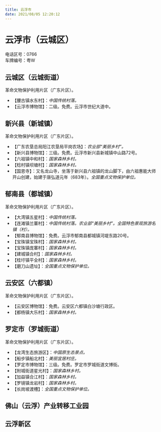 ```yaml
---
title: 云浮市  
date: 2021/08/05 12:20:12  
---
```

  
# 云浮市（云城区）  
电话区号：0766  
车牌编号：粤W  

## 云城区（云城街道）  
革命文物保护利用片区（广东片区）。  
* 【腰古镇水东村】：*中国传统村落。*  
* 【云浮市博物馆】：二级。免费。云浮市世纪大道中。  

## 新兴县（新城镇）  
革命文物保护利用片区（广东片区）。  
* 【广东农垦总局阳江农垦局平岗农场】：*农业部“美丽乡村”。*  
* 【新兴县博物馆】：三级。免费。云浮市新兴县新城镇中山路72号。  
* 【六祖镇中和村】：*国家森林乡村。*  
* 【稔村镇坝塘村】：*国家森林乡村。*  
* 【国恩寺】：又名龙山寺，坐落于新兴县六祖镇的龙山脚下，由六祖惠能大师开山创建，始建于唐弘道元年（683年）。*全国重点文物保护单位。*  

## 郁南县（都城镇）  
革命文物保护利用片区（广东片区）。  
* 【大湾镇五星村】：*中国传统村落。*  
* 【连滩镇兰寨村】：*中国传统村落。农业部“美丽乡村”。全国特色景观旅游名镇（村）。*  
* 【郁南县博物馆】：免费。云浮市郁南县都城镇河堤东路20号。  
* 【宝珠镇宝珠村】：*国家森林乡村。*  
* 【宝珠镇庞寨村】：*国家森林乡村。*  
* 【建城镇合村】：*国家森林乡村。*  
* 【桂圩镇平全村】：*国家森林乡村。*  
* 【磨刀山遗址】：*全国重点文物保护单位。*  

## 云安区（六都镇）  
革命文物保护利用片区（广东片区）。  
* 【云安区博物馆】：免费。云安区六都镇白沙塘行政区。  
* 【都杨镇大乐村】：*国家森林乡村。*  

## 罗定市（罗城街道）  
革命文物保护利用片区（广东片区）。  
* 【龙湾生态旅游区】：*中国原生态景点。*  
* 【船步镇船北村】：*美丽宜居村庄。*  
* 【罗定市博物馆】：三级。免费。罗定市罗城街道文博街。  
* 【附城街道星光村】：*国家森林乡村。*  
* 【加益镇合江村】：*国家森林乡村。*  
* 【罗镜镇龙岩村】：*国家森林乡村。*  
* 【长岗坡渡槽】：*全国重点文物保护单位。*  

## 佛山（云浮）产业转移工业园  

## 云浮新区 